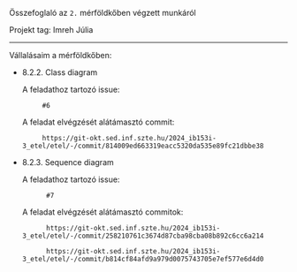 Összefoglaló az `2.` mérföldkőben végzett munkáról

Projekt tag: Imreh Júlia
___

Vállalásaim a mérföldkőben: 

 - 8.2.2. Class diagram

    A feladathoz tartozó issue:

            #6

    A feladat elvégzését alátámasztó commit:
    
            https://git-okt.sed.inf.szte.hu/2024_ib153i-3_etel/etel/-/commit/814009ed663319eacc5320da535e89fc21dbbe38   
 
- 8.2.3. Sequence diagram

    A feladathoz tartozó issue:

            #7

    A feladat elvégzését alátámasztó commitok:
    
            https://git-okt.sed.inf.szte.hu/2024_ib153i-3_etel/etel/-/commit/258210761c3674d87cba98cba08b892c6cc6a214

            https://git-okt.sed.inf.szte.hu/2024_ib153i-3_etel/etel/-/commit/b814cf84afd9a979d0075743705e7ef577e6d4d0        